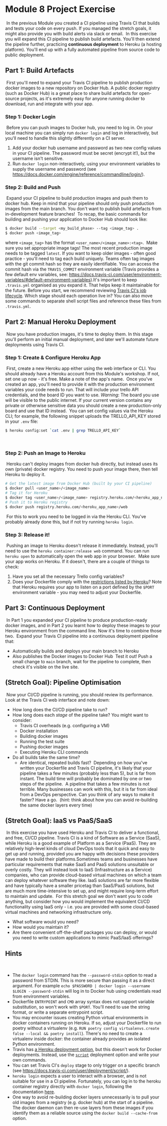 # Module 8 Project Exercise
​
In the previous Module you created a CI pipeline using Travis CI that builds and tests your code on every push. If you managed the stretch goals, it might also provide you with build alerts via slack or email.
​
In this exercise you will expand this CI pipeline to publish build artefacts. You'll then extend the pipeline further, practicing **continuous deployment** to Heroku (a hosting platform). You'll end up with a fully automated pipeline from source code to public deployment.
​
## Part 1: Build Artefacts
​
First you'll need to expand your Travis CI pipeline to publish production docker images to a new repository on Docker Hub. A public docker registry (such as Docker Hub) is a great place to share build artefacts for open-source projects, as it's extremely easy for anyone running docker to download, run and integrate with your app.
​
### Step 1: Docker Login
​
Before you can push images to Docker hub, you need to log in. On your local machine you can simply run `docker login` and log in interactively, but you'll need to handle this slightly differently on a CI server.
​
1. Add your docker hub username and password as two new config values in your CI pipeline. The password must be secret (encrypt it!), but the username isn't sensitive.
2. Run `docker login` non-interactively, using your environment variables to supply the username and password (see <https://docs.docker.com/engine/reference/commandline/login/>).
​
### Step 2: Build and Push
​
Expand your CI pipeline to build production images and push them to docker hub. Keep in mind that your pipeline should only push production images from the main branch. You don't want to publish build artefacts from in-development feature branches!
​
To recap, the basic commands for building and pushing your application to Docker Hub should look like:
```bash
$ docker build --target <my_build_phase> --tag <image_tag> .
$ docker push <image_tag>
```
where `<image_tag>` has the format `<user_name>/<image_name>:<tag>`.
​
Make sure you set appropriate image tags! The most recent production image needs to be tagged `latest`. If you want to keep older images - often good practice - you'll need to tag each build uniquely. Teams often tag images with the git commit hash so they are easily identifiable. You can access the commit hash via the `TRAVIS_COMMIT` environment variable (Travis provides a few default env variables, see: <https://docs.travis-ci.com/user/environment-variables/#default-environment-variables>).
​
It's important to keep `.travis.yml` organised as you expand it. That helps keep it maintainable for the future. Before you start, we recommend reviewing [Travis CI's job lifecycle](https://docs.travis-ci.com/user/job-lifecycle/#the-job-lifecycle). Which stage should each operation live in? You can also move some commands to separate shell script files and reference these files from `.travis.yml`.
​
## Part 2: Manual Heroku Deployment
​
Now you have production images, it's time to deploy them. In this stage you'll perform an initial manual deployment, and later we'll automate future deployments using Travis CI.
​
### Step 1: Create & Configure Heroku App
​
First, create a new Heroku app either using the web interface or CLI. You should already have a Heroku account from this Module's workshop. If not, set one up now - it's free. Make a note of the app's name.
​
Once you've created an app, you'll need to provide it with the production environment variables your code needs to run. That will include your trello API credentials, and the board ID you want to use. _Warning_: The board you use will be visible to the public internet. If your current version contains any private or otherwise sensitive data you should create a new production-only board and use that ID instead.
​
You can set config values via the Heroku CLI; for example, the following snippet uploads the TRELLO_API_KEY stored in your `.env` file:
​
```bash
$ heroku config:set `cat .env | grep TRELLO_API_KEY`
```
​
### Step 2: Push an Image to Heroku
​
Heroku can't deploy images from docker hub directly, but instead uses its own (private) docker registry. You need to push your image there, then tell Heroku to deploy it.
​
```bash
# Get the latest image from Docker Hub (built by your CI pipeline)
$ docker pull <user_name>/<image_name>
# Tag it for Heroku
$ docker tag <user_name>/<image_name> registry.heroku.com/<heroku_app_name>/web
# Push it to Heroku registry
$ docker push registry.heroku.com/<heroku_app_name>/web
```
​
For this to work you need to be logged in via the Heroku CLI. You've probably already done this, but if not try running `heroku login`.
​
### Step 3: Release it!
​
Pushing an image to Heroku doesn't release it immediately. Instead, you'll need to use the `heroku container:release web` command. You can run `heroku open` to automatically open the web app in your browser.
​
Make sure your app works on Heroku. If it doesn't, there are a couple of things to check:
1. Have you set all the necessary Trello config variables?
2. Does your Dockerfile comply with the [restrictions listed by Heroku](https://devcenter.heroku.com/articles/container-registry-and-runtime#dockerfile-commands-and-runtime)? Note that Heroku requires your app to listen on a port defined by the `$PORT` environment variable - you may need to adjust your Dockerfile.
​
## Part 3: Continuous Deployment
​
In Part 1 you expanded your CI pipeline to produce production-ready docker images, and in Part 2 you learnt how to deploy these images to your Heroku environment from the command line. Now it's time to combine those two.
​
Expand your Travis CI pipeline into a continuous deployment pipeline that:
- Automatically builds and deploys your main branch to Heroku
- Also publishes the Docker images to Docker Hub
​
Test it out! Push a small change to `main` branch, wait for the pipeline to complete, then check it's visible on the live site.
​
## (Stretch Goal): Pipeline Optimisation
​
Now your CI/CD pipeline is running, you should review its performance. Look at the Travis CI web interface and note down:
- How long does the CI/CD pipeline take to run?
- How long does each _stage_ of the pipeline take? You might want to consider:
    - Travis CI overheads (e.g. configuring a VM)
    - Docker installation
    - Building docker images
    - Running the test suite
    - Pushing docker images
    - Executing Heroku CLI commands
- Do all builds take the same time?
    - Are identical, repeated builds fast?
​
Depending on how you've written your Dockerfile and Travis CI pipeline, it's likely that your pipeline takes a few minutes (probably less than 5), but is far from instant. The build time will probably be dominated by one or two steps of the pipeline.
​
A pipeline that takes a few minutes is not terrible. Many businesses can work with this, but it is far from ideal from a DevOps perspective. Can you think of any ways to make it faster? Have a go. 
​
(hint: think about how you can avoid re-building the same docker layers every time)
​
## (Stretch Goal): IaaS vs PaaS/SaaS
​
In this exercise you have used Heroku and Travis CI to deliver a functional, and free, CI/CD pipeline. Travis CI is a kind of Software as a Service (SaaS), while Heroku is a good example of Platform as a Service (PaaS). They are relatively high-level kinds of cloud DevOps tools that it quick and easy to get up and running, provided you are happy with decisions these providers have made to build their platforms.
​
Sometimes teams and businesses have particular requirements that make SaaS and PaaS solutions unsuitable or overly costly. They will instead look to IaaS (Infrastructure as a Service) companies, who can provide cloud-based virtual machines on which a team can deploy whatever software they like. IaaS solutions are far more flexible and have typically have a smaller pricetag than SaaS/PaaS solutions, but are much more time-intensive to set up, and might require long-term effort to maintain and update.
​
For this stretch goal we don't want you to code anything, but consider how you would implement the equivalent CI/CD functionality using IaaS only - i.e. you are provided with some cloud-based virtual machines and networking infrastructure only.
​
- What software would you need?
- How would you maintain it?
- Are there convenient off-the-shelf packages you can deploy, or would you need to write custom applications to mimic PaaS/IaaS offerings?
​
## Hints
​
- The `docker login` command has the `--password-stdin` option to read a password from STDIN. This is more secure than passing it as a direct argument. For example `echo $PASSWORD | docker login --username $LOGIN --password-stdin` will log in to Docker hub using credentials read from environment variables.
- Dockerfile `ENTRYPOINT` and `CMD` array syntax does not support variable substitution, so won't work with `$PORT`. You'll need to use the string format, or write a separate entrypoint script.
- You may encounter issues creating Python virtual environments in docker containers running on Heroku. If so, adjust your Dockerfile to run poetry without a virtualenv (e.g. `RUN poetry config virtualenvs.create false --local && poetry install`). There's no need to create a virtualenv inside docker: the container already provides an isolated Python environment.
- Travis has [a Heroku deployment option](https://docs.travis-ci.com/user/deployment/heroku/), but this doesn't work for Docker deployments. Instead, use the [`script`](https://docs.travis-ci.com/user/deployment/script/) deployment option and write your own commands.
- You can set Travis CI's `deploy` stage to only trigger on a specific branch (see <https://docs.travis-ci.com/user/deployment/script/>).
- `heroku login` expects a user to interact with a browser, and is not suitable for use in a CI pipeline. Fortunately, you can log in to the heroku container registry directly with `docker login`, following the documentation [here](https://devcenter.heroku.com/articles/container-registry-and-runtime#logging-in-to-the-registry).
- One way to avoid re-building docker layers unnecessarily is to pull your old images from a registry (e.g. docker hub) at the start of a pipeline. The docker daemon can then re-use layers from these images if you identify them as a reliable source using the `docker build --cache-from` option.